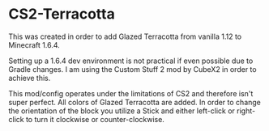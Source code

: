 # CS2-Terracotta
This was created in order to add Glazed Terracotta from vanilla 1.12 to Minecraft 1.6.4.

Setting up a 1.6.4 dev environment is not practical if even possible due to Gradle changes. I am using the Custom Stuff 2 mod by CubeX2 in order to achieve this.

This mod/config operates under the limitations of CS2 and therefore isn't super perfect.
All colors of Glazed Terracotta are added.
In order to change the orientation of the block you utilize a Stick and either left-click or right-click to turn it clockwise or counter-clockwise.

